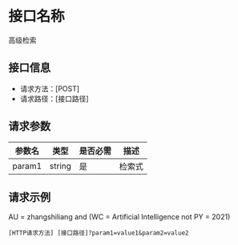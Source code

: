 # 接口名称

高级检索

## 接口信息

- 请求方法：[POST]
- 请求路径：[接口路径]

## 请求参数

| 参数名   | 类型   | 是否必需 | 描述  |
| -------- | ------ | -------- |-----|
| param1   | string | 是       | 检索式 |

## 请求示例
AU = zhangshiliang and (WC = Artificial Intelligence not PY = 2021) 
```http
[HTTP请求方法] [接口路径]?param1=value1&param2=value2
```